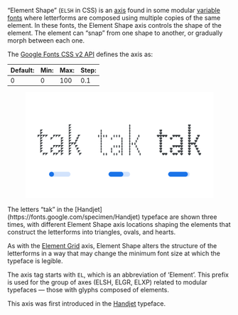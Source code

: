 “Element Shape” (`ELSH` in CSS) is an [axis](/glossary/axis_in_variable_fonts) found in some modular [variable fonts](/glossary/variable_fonts) where letterforms are composed using multiple copies of the same element. In these fonts, the Element Shape axis controls the shape of the element. The element can “snap” from one shape to another, or gradually morph between each one.

The [Google Fonts CSS v2 API](https://developers.google.com/fonts/docs/css2) defines the axis as:

| Default: | Min: | Max: | Step: |
| --- | --- | --- | --- |
| 0 | 0 | 100 | 0.1 |

<figure>

![An image showing three type specimens, each with an axis slider underneath. The specimen on the left shows the effects of the axis’ lowest value. The specimen in the middle shows the effects of the axis’ middle value. The specimen on the right shows the effects of the axis’ highest value.](images/thumbnail.svg)

</figure>

<figcaption> The letters “tak” in the [Handjet](https://fonts.google.com/specimen/Handjet) typeface are shown three times, with different Element Shape axis locations shaping the elements that construct the letterforms into triangles, ovals, and hearts.</figcaption> 

As with the [Element Grid](/glossary/elgr_axis) axis, Element Shape alters the structure of the letterforms in a way that may change the minimum font size at which the typeface is legible.

The axis tag starts with `EL`, which is an abbreviation of ‘Element’. This prefix is used for the group of axes (ELSH, ELGR, ELXP) related to modular typefaces — those with glyphs composed of elements.

This axis was first introduced in the [Handjet](https://fonts.google.com/specimen/Handjet) typeface.
